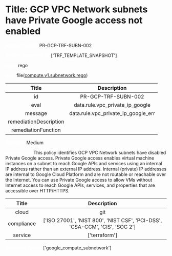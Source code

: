 



# Title: GCP VPC Network subnets have Private Google access not enabled


***<font color="white">Master Test Id:</font>*** PR-GCP-TRF-SUBN-002

***<font color="white">Master Snapshot Id:</font>*** ['TRF_TEMPLATE_SNAPSHOT']

***<font color="white">type:</font>*** rego

***<font color="white">rule:</font>*** file([compute.v1.subnetwork.rego])  
  
  
  
  

|Title|Description|
| :---: | :---: |
|id|PR-GCP-TRF-SUBN-002|
|eval|data.rule.vpc_private_ip_google|
|message|data.rule.vpc_private_ip_google_err|
|remediationDescription||
|remediationFunction||


***<font color="white">Severity:</font>*** Medium

***<font color="white">Description:</font>*** This policy identifies GCP VPC Network subnets have disabled Private Google access. Private Google access enables virtual machine instances on a subnet to reach Google APIs and services using an internal IP address rather than an external IP address. Internal (private) IP addresses are internal to Google Cloud Platform and are not routable or reachable over the Internet. You can use Private Google access to allow VMs without Internet access to reach Google APIs, services, and properties that are accessible over HTTP/HTTPS.  
  
  

|Title|Description|
| :---: | :---: |
|cloud|git|
|compliance|['ISO 27001', 'NIST 800', 'NIST CSF', 'PCI-DSS', 'CSA-CCM', 'CIS', 'SOC 2']|
|service|['terraform']|


***<font color="white">Resource Types:</font>*** ['google_compute_subnetwork']


[compute.v1.subnetwork.rego]: https://github.com/prancer-io/prancer-compliance-test/tree/master/google/terraform/compute.v1.subnetwork.rego
